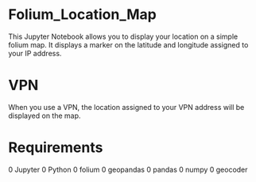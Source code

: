 # Folium_Location_Map

This Jupyter Notebook allows you to display your location on a simple folium map. It displays a marker on the latitude and longitude assigned to your IP address.


# VPN

When you use a VPN, the location assigned to your VPN address will be displayed on the map.


# Requirements
0 Jupyter
0 Python
0 folium
0 geopandas
0 pandas
0 numpy
0 geocoder
